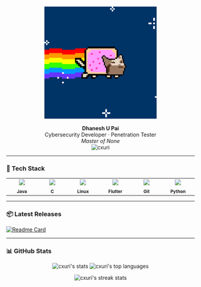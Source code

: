 <p align="center">
  <img src="https://github.com/cxuri/cxuri/blob/main/nyan.gif?raw=true" width="300">
</p>

<p align="center">
  <b>Dhanesh U Pai</b><br>
  Cybersecurity Developer · Penetration Tester<br>
  <i>Master of None</i><br>
  <img src="https://komarev.com/ghpvc/?username=cxuri&label=Profile%20views&color=0e75b6&style=flat" alt="cxuri" />
</p>

---

### 🧰 Tech Stack

<table align="center">
  <tr>
    <td align="center" width="100">
      <img src="https://cdn.jsdelivr.net/gh/devicons/devicon/icons/java/java-original.svg" width="40"/><br>
      <sub><b>Java</b></sub>
    </td>
    <td align="center" width="100">
      <img src="https://cdn.jsdelivr.net/gh/devicons/devicon/icons/c/c-original.svg" width="40"/><br>
      <sub><b>C</b></sub>
    </td>
    <td align="center" width="100">
      <img src="https://cdn.jsdelivr.net/gh/devicons/devicon/icons/linux/linux-original.svg" width="40"/><br>
      <sub><b>Linux</b></sub>
    </td>
    <td align="center" width="100">
      <img src="https://cdn.jsdelivr.net/gh/devicons/devicon/icons/flutter/flutter-original.svg" width="40"/><br>
      <sub><b>Flutter</b></sub>
    </td>
    <td align="center" width="100">
      <img src="https://cdn.jsdelivr.net/gh/devicons/devicon/icons/git/git-original.svg" width="40"/><br>
      <sub><b>Git</b></sub>
    </td>
    <td align="center" width="100">
      <img src="https://cdn.jsdelivr.net/gh/devicons/devicon/icons/python/python-original.svg" width="40"/><br>
      <sub><b>Python</b></sub>
    </td>
  </tr>
</table>

---

### 📦 Latest Releases

<!-- RECENT_RELEASES -->
<!-- prettier-ignore -->
[![Readme Card](https://github-readme-stats.vercel.app/api/pin/?username=cxuri&repo=pascii&theme=radical)](https://github.com/cxuri/pascii/releases/latest)
<!-- Replace REPO_NAME with your actual repository name -->

---

### 📊 GitHub Stats

<p align="center">
  <img height="180em" src="https://github-readme-stats.vercel.app/api?username=cxuri&show_icons=true&theme=radical&include_all_commits=true&count_private=true" alt="cxuri's stats"/>
  <img height="180em" src="https://github-readme-stats.vercel.app/api/top-langs/?username=cxuri&layout=compact&theme=radical" alt="cxuri's top languages"/>
</p>

<p align="center">
  <img src="https://github-readme-streak-stats.herokuapp.com/?user=cxuri&theme=radical" alt="cxuri's streak stats"/>
</p>
